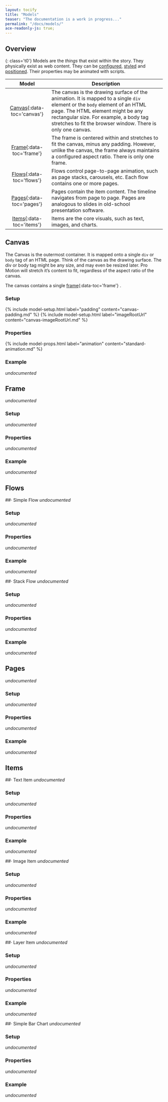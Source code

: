 ```yaml
---
layout: tocify
title: "Models"
teaser: "The documentation is a work in progress..."
permalink: "/docs/models/"
ace-readonly-js: true;
---
```

## Overview
{: class='t0'}
Models are the _things_ that exist within the story. They physically exist as web content. They can be [configured](/docs/concepts/#setup), [styled](/docs/properties/) and [positioned](/docs/concepts/#placement). Their properties may be animated with scripts.

| Model | Description  |
|:-:|---|
| [Canvas](#){:data-toc='canvas'} | The canvas is the drawing surface of the animation.  It is mapped to a single <code>div</code> element or the <code>body</code> element of an HTML page. The HTML element might be any rectangular size. For example, a body tag stretches to fit the browser window. There is only one canvas. |
| [Frame](#){:data-toc='frame'}  | The frame is centered within and stretches to fit the canvas, minus any padding. However, unlike the canvas, the frame always maintains a configured aspect ratio. There is only one frame. |
| [Flows](#){:data-toc='flows'}  | Flows control page-to-page animation, such as page stacks, carousels, etc. Each flow contains one or more pages. |
| [Pages](#){:data-toc='pages'}  | Pages contain the item content. The timeline navigates from page to page. Pages are analogous to slides in old-school presentation software. |
| [Items](#){:data-toc='items'}  | Items are the core visuals, such as text, images, and charts. |


## Canvas
The Canvas is the outermost container. It is mapped onto a single <code>div</code> or <code>body</code> tag of an HTML page.  Think of the canvas as the drawing surface.  The div or body tag might be any size, and may even be resized later. Pro Motion will stretch it’s content to fit, regardless of the aspect ratio of the canvas.

The canvas contains a single [frame](#){:data-toc='frame'} .

### Setup
{% include model-setup.html label="padding" content="canvas-padding.md" %}
{% include model-setup.html label="imageRootUrl" content="canvas-imageRootUrl.md" %}

### Properties
{% include model-props.html label="animation" content="standard-animation.md" %}

### Example
_undocumented_


## Frame
_undocumented_

### Setup
_undocumented_

### Properties
_undocumented_

### Example
_undocumented_


## Flows

##&middot; Simple Flow
_undocumented_

### Setup
_undocumented_

### Properties
_undocumented_

### Example
_undocumented_


##&middot; Stack Flow
_undocumented_

### Setup
_undocumented_

### Properties
_undocumented_

### Example
_undocumented_


## Pages
_undocumented_

### Setup
_undocumented_

### Properties
_undocumented_

### Example
_undocumented_


## Items

##&middot; Text Item
_undocumented_

### Setup
_undocumented_

### Properties
_undocumented_

### Example
_undocumented_


##&middot; Image Item
_undocumented_

### Setup
_undocumented_

### Properties
_undocumented_

### Example
_undocumented_


##&middot; Layer Item
_undocumented_

### Setup
_undocumented_

### Properties
_undocumented_

### Example
_undocumented_


##&middot; Simple Bar Chart
_undocumented_

### Setup
_undocumented_

### Properties
_undocumented_

### Example
_undocumented_